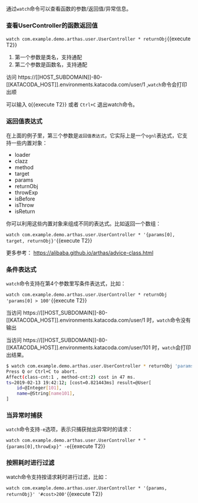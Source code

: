 
通过`watch`命令可以查看函数的参数/返回值/异常信息。


### 查看UserController的函数返回值

`watch com.example.demo.arthas.user.UserController * returnObj`{{execute T2}}


1. 第一个参数是类名，支持通配
2. 第二个参数是函数名，支持通配


访问 https://[[HOST_SUBDOMAIN]]-80-[[KATACODA_HOST]].environments.katacoda.com/user/1 ,`watch`命令会打印出顺                               

可以输入 `Q`{{execute T2}} 或者 `Ctrl+C` 退出watch命令。

### 返回值表达式

在上面的例子里，第三个参数是`返回值表达式`，它实际上是一个`ognl`表达式，它支持一些内置对象：

* loader
* clazz
* method
* target
* params
* returnObj
* throwExp
* isBefore
* isThrow
* isReturn

你可以利用这些内置对象来组成不同的表达式。比如返回一个数组：

`watch com.example.demo.arthas.user.UserController * '{params[0], target, returnObj}'`{{execute T2}}


更多参考： https://alibaba.github.io/arthas/advice-class.html


### 条件表达式

`watch`命令支持在第4个参数里写条件表达式，比如：

`watch com.example.demo.arthas.user.UserController * returnObj 'params[0] > 100'`{{execute T2}}

当访问 https://[[HOST_SUBDOMAIN]]-80-[[KATACODA_HOST]].environments.katacoda.com/user/1 时，`watch`命令没有输出

当访问 https://[[HOST_SUBDOMAIN]]-80-[[KATACODA_HOST]].environments.katacoda.com/user/101 时，`watch`会打印出结果。

```bash
$ watch com.example.demo.arthas.user.UserController * returnObj 'params[0] > 100'
Press Q or Ctrl+C to abort.
Affect(class-cnt:1 , method-cnt:2) cost in 47 ms.
ts=2019-02-13 19:42:12; [cost=0.821443ms] result=@User[
    id=@Integer[101],
    name=@String[name101],
]
```

### 当异常时捕获

`watch`命令支持`-e`选项，表示只捕获抛出异常时的请求：

`watch com.example.demo.arthas.user.UserController * "{params[0],throwExp}" -e`{{execute T2}}


### 按照耗时进行过滤

watch命令支持按请求耗时进行过滤，比如：

`watch com.example.demo.arthas.user.UserController * '{params, returnObj}' '#cost>200'`{{execute T2}}